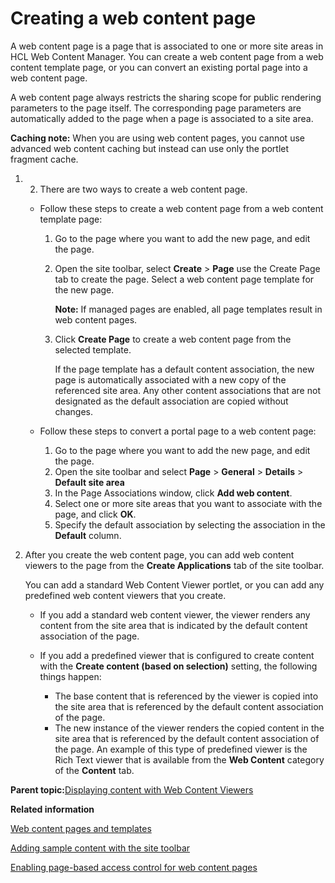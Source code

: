 # Creating a web content page

A web content page is a page that is associated to one or more site areas in HCL Web Content Manager. You can create a web content page from a web content template page, or you can convert an existing portal page into a web content page.

A web content page always restricts the sharing scope for public rendering parameters to the page itself. The corresponding page parameters are automatically added to the page when a page is associated to a site area.

**Caching note:** When you are using web content pages, you cannot use advanced web content caching but instead can use only the portlet fragment cache.

1.  2.  There are two ways to create a web content page.

    -   Follow these steps to create a web content page from a web content template page:
        1.  Go to the page where you want to add the new page, and edit the page.
        2.  Open the site toolbar, select **Create** \> **Page** use the Create Page tab to create the page. Select a web content page template for the new page.

            **Note:** If managed pages are enabled, all page templates result in web content pages.

        3.  Click **Create Page** to create a web content page from the selected template.

            If the page template has a default content association, the new page is automatically associated with a new copy of the referenced site area. Any other content associations that are not designated as the default association are copied without changes.

    -   Follow these steps to convert a portal page to a web content page:
        1.  Go to the page where you want to add the new page, and edit the page.
        2.  Open the site toolbar and select **Page** \> **General** \> **Details** \> **Default site area**
        3.  In the Page Associations window, click **Add web content**.
        4.  Select one or more site areas that you want to associate with the page, and click **OK**.
        5.  Specify the default association by selecting the association in the **Default** column.
3.  After you create the web content page, you can add web content viewers to the page from the **Create Applications** tab of the site toolbar.

    You can add a standard Web Content Viewer portlet, or you can add any predefined web content viewers that you create.

    -   If you add a standard web content viewer, the viewer renders any content from the site area that is indicated by the default content association of the page.
    -   If you add a predefined viewer that is configured to create content with the **Create content \(based on selection\)** setting, the following things happen:

        -   The base content that is referenced by the viewer is copied into the site area that is referenced by the default content association of the page.
        -   The new instance of the viewer renders the copied content in the site area that is referenced by the default content association of the page.
        An example of this type of predefined viewer is the Rich Text viewer that is available from the **Web Content** category of the **Content** tab.


**Parent topic:**[Displaying content with Web Content Viewers](../wcm/wcm_deploy_wcmviewer.md)

**Related information**  


[Web content pages and templates](../wcm/wcm_delivery_webpagetemplate_about.md)

[Adding sample content with the site toolbar](../wcm/wcm_delivery_ctsamples_shelf.md)

[Enabling page-based access control for web content pages](../admin-system/mp_wcm_pageaccess.md)

